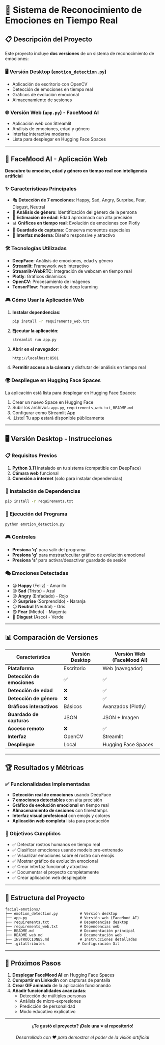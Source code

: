 # 🧠 Sistema de Reconocimiento de Emociones en Tiempo Real

## 📋 **Descripción del Proyecto**

Este proyecto incluye **dos versiones** de un sistema de reconocimiento de emociones:

### 🖥️ **Versión Desktop** (`emotion_detection.py`)
- Aplicación de escritorio con OpenCV
- Detección de emociones en tiempo real
- Gráficos de evolución emocional
- Almacenamiento de sesiones

### 🌐 **Versión Web** (`app.py`) - **FaceMood AI**
- Aplicación web con Streamlit
- Análisis de emociones, edad y género
- Interfaz interactiva moderna
- Lista para desplegar en Hugging Face Spaces

---

## 🚀 **FaceMood AI - Aplicación Web**

**Descubre tu emoción, edad y género en tiempo real con inteligencia artificial**

### ✨ **Características Principales**

- 🎭 **Detección de 7 emociones**: Happy, Sad, Angry, Surprise, Fear, Disgust, Neutral
- 👤 **Análisis de género**: Identificación del género de la persona
- 📅 **Estimación de edad**: Edad aproximada con alta precisión
- 📊 **Gráficos en tiempo real**: Evolución de emociones con Plotly
- 💾 **Guardado de capturas**: Conserva momentos especiales
- 🎨 **Interfaz moderna**: Diseño responsive y atractivo

### 🛠️ **Tecnologías Utilizadas**

- **DeepFace**: Análisis de emociones, edad y género
- **Streamlit**: Framework web interactivo
- **Streamlit-WebRTC**: Integración de webcam en tiempo real
- **Plotly**: Gráficos dinámicos
- **OpenCV**: Procesamiento de imágenes
- **TensorFlow**: Framework de deep learning

### 🎮 **Cómo Usar la Aplicación Web**

1. **Instalar dependencias**:
   ```bash
   pip install -r requirements_web.txt
   ```

2. **Ejecutar la aplicación**:
   ```bash
   streamlit run app.py
   ```

3. **Abrir en el navegador**:
   ```
   http://localhost:8501
   ```

4. **Permitir acceso a la cámara** y disfrutar del análisis en tiempo real

### 🌍 **Despliegue en Hugging Face Spaces**

La aplicación está lista para desplegar en Hugging Face Spaces:

1. Crear un nuevo Space en Hugging Face
2. Subir los archivos: `app.py`, `requirements_web.txt`, `README.md`
3. Configurar como Streamlit App
4. ¡Listo! Tu app estará disponible públicamente

---

## 🖥️ **Versión Desktop - Instrucciones**

### 📋 **Requisitos Previos**

1. **Python 3.11** instalado en tu sistema (compatible con DeepFace)
2. **Cámara web** funcional
3. **Conexión a internet** (solo para instalar dependencias)

### 🔧 **Instalación de Dependencias**

```bash
pip install -r requirements.txt
```

### 🎯 **Ejecución del Programa**

```bash
python emotion_detection.py
```

### 🎮 **Controles**

- **Presiona 'q'** para salir del programa
- **Presiona 'g'** para mostrar/ocultar gráfico de evolución emocional
- **Presiona 's'** para activar/desactivar guardado de sesión

### 🎭 **Emociones Detectadas**

- 😀 **Happy** (Feliz) - Amarillo
- 😢 **Sad** (Triste) - Azul
- 😠 **Angry** (Enfadado) - Rojo
- 😮 **Surprise** (Sorprendido) - Naranja
- 😐 **Neutral** (Neutral) - Gris
- 😨 **Fear** (Miedo) - Magenta
- 🤢 **Disgust** (Asco) - Verde

---

## 📊 **Comparación de Versiones**

| Característica | Versión Desktop | Versión Web (FaceMood AI) |
|---|---|---|
| **Plataforma** | Escritorio | Web (navegador) |
| **Detección de emociones** | ✅ | ✅ |
| **Detección de edad** | ❌ | ✅ |
| **Detección de género** | ❌ | ✅ |
| **Gráficos interactivos** | Básicos | Avanzados (Plotly) |
| **Guardado de capturas** | JSON | JSON + Imagen |
| **Acceso remoto** | ❌ | ✅ |
| **Interfaz** | OpenCV | Streamlit |
| **Despliegue** | Local | Hugging Face Spaces |

---

## 🏆 **Resultados y Métricas**

### ✅ **Funcionalidades Implementadas**
- **Detección real de emociones** usando DeepFace
- **7 emociones detectables** con alta precisión
- **Gráfico de evolución emocional** en tiempo real
- **Almacenamiento de sesiones** con timestamps
- **Interfaz visual profesional** con emojis y colores
- **Aplicación web completa** lista para producción

### 🎯 **Objetivos Cumplidos**
- ✅ Detectar rostros humanos en tiempo real
- ✅ Clasificar emociones usando modelo pre-entrenado
- ✅ Visualizar emociones sobre el rostro con emojis
- ✅ Mostrar gráfico de evolución emocional
- ✅ Crear interfaz funcional y atractiva
- ✅ Documentar el proyecto completamente
- ✅ Crear aplicación web desplegable

---

## 📁 **Estructura del Proyecto**

```
facial-emotions/
├── emotion_detection.py          # Versión desktop
├── app.py                        # Versión web (FaceMood AI)
├── requirements.txt              # Dependencias desktop
├── requirements_web.txt          # Dependencias web
├── README.md                     # Documentación principal
├── README_web.md                 # Documentación web
├── INSTRUCCIONES.md              # Instrucciones detalladas
└── .gitattributes               # Configuración Git
```

---

## 🚀 **Próximos Pasos**

1. **Desplegar FaceMood AI** en Hugging Face Spaces
2. **Compartir en LinkedIn** con capturas de pantalla
3. **Crear GIF animado** de la aplicación funcionando
4. **Añadir funcionalidades avanzadas**:
   - Detección de múltiples personas
   - Análisis de micro-expresiones
   - Predicción de personalidad
   - Modo educativo explicativo

---

<div align="center">

**¿Te gustó el proyecto? ¡Dale una ⭐ al repositorio!**

*Desarrollado con ❤️ para demostrar el poder de la visión artificial*

</div>